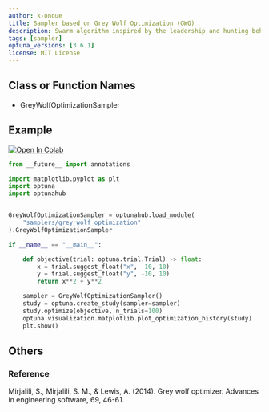 ```yaml
---
author: k-onoue
title: Sampler based on Grey Wolf Optimization (GWO)
description: Swarm algorithm inspired by the leadership and hunting behavior of grey wolves
tags: [sampler]
optuna_versions: [3.6.1]
license: MIT License
---
```


## Class or Function Names

- GreyWolfOptimizationSampler

## Example

[![Open In Colab](https://colab.research.google.com/assets/colab-badge.svg)](https://colab.research.google.com/github/optuna/optunahub-registry/blob/main/package/samplers/grey_wolf_optimization/example.ipynb)

```python
from __future__ import annotations

import matplotlib.pyplot as plt
import optuna
import optunahub


GreyWolfOptimizationSampler = optunahub.load_module(
    "samplers/grey_wolf_optimization"
).GreyWolfOptimizationSampler

if __name__ == "__main__":

    def objective(trial: optuna.trial.Trial) -> float:
        x = trial.suggest_float("x", -10, 10)
        y = trial.suggest_float("y", -10, 10)
        return x**2 + y**2

    sampler = GreyWolfOptimizationSampler()
    study = optuna.create_study(sampler=sampler)
    study.optimize(objective, n_trials=100)
    optuna.visualization.matplotlib.plot_optimization_history(study)
    plt.show()
```

## Others

### Reference

Mirjalili, S., Mirjalili, S. M., & Lewis, A. (2014). Grey wolf optimizer. Advances in engineering software, 69, 46-61.
